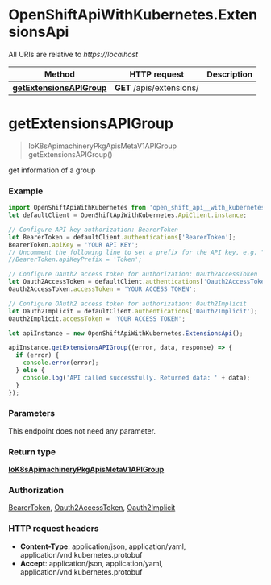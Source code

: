 # OpenShiftApiWithKubernetes.ExtensionsApi

All URIs are relative to *https://localhost*

Method | HTTP request | Description
------------- | ------------- | -------------
[**getExtensionsAPIGroup**](ExtensionsApi.md#getExtensionsAPIGroup) | **GET** /apis/extensions/ | 


<a name="getExtensionsAPIGroup"></a>
# **getExtensionsAPIGroup**
> IoK8sApimachineryPkgApisMetaV1APIGroup getExtensionsAPIGroup()



get information of a group

### Example
```javascript
import OpenShiftApiWithKubernetes from 'open_shift_api__with_kubernetes';
let defaultClient = OpenShiftApiWithKubernetes.ApiClient.instance;

// Configure API key authorization: BearerToken
let BearerToken = defaultClient.authentications['BearerToken'];
BearerToken.apiKey = 'YOUR API KEY';
// Uncomment the following line to set a prefix for the API key, e.g. "Token" (defaults to null)
//BearerToken.apiKeyPrefix = 'Token';

// Configure OAuth2 access token for authorization: Oauth2AccessToken
let Oauth2AccessToken = defaultClient.authentications['Oauth2AccessToken'];
Oauth2AccessToken.accessToken = 'YOUR ACCESS TOKEN';

// Configure OAuth2 access token for authorization: Oauth2Implicit
let Oauth2Implicit = defaultClient.authentications['Oauth2Implicit'];
Oauth2Implicit.accessToken = 'YOUR ACCESS TOKEN';

let apiInstance = new OpenShiftApiWithKubernetes.ExtensionsApi();

apiInstance.getExtensionsAPIGroup((error, data, response) => {
  if (error) {
    console.error(error);
  } else {
    console.log('API called successfully. Returned data: ' + data);
  }
});
```

### Parameters
This endpoint does not need any parameter.

### Return type

[**IoK8sApimachineryPkgApisMetaV1APIGroup**](IoK8sApimachineryPkgApisMetaV1APIGroup.md)

### Authorization

[BearerToken](../README.md#BearerToken), [Oauth2AccessToken](../README.md#Oauth2AccessToken), [Oauth2Implicit](../README.md#Oauth2Implicit)

### HTTP request headers

 - **Content-Type**: application/json, application/yaml, application/vnd.kubernetes.protobuf
 - **Accept**: application/json, application/yaml, application/vnd.kubernetes.protobuf


